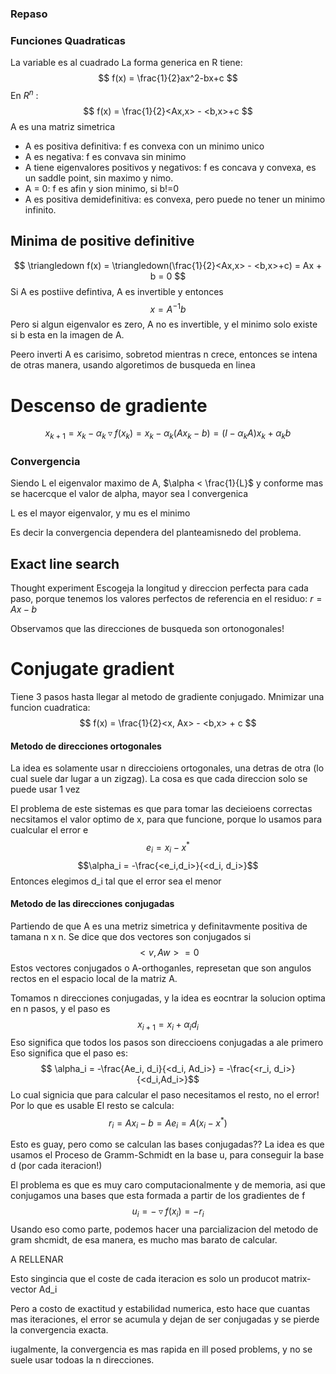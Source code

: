 ### Repaso
### Funciones Quadraticas
La variable es al cuadrado
La forma generica en R tiene:
$$ f(x) = \frac{1}{2}ax^2-bx+c $$
En $R^n$ :
$$ f(x) = \frac{1}{2}<Ax,x> - <b,x>+c $$
A es una matriz simetrica
- A es positiva definitiva: f es convexa con un minimo unico
- A es negativa: f es convava sin minimo
- A tiene eigenvalores positivos y negativos: f es concava y convexa, es un saddle point, sin maximo y nimo.
- A = 0: f es afin y sion minimo, si b!=0
- A es positiva demidefinitiva: es convexa, pero puede no tener un minimo infinito.

## Minima de positive definitive
$$ \triangledown f(x) = \triangledown(\frac{1}{2}<Ax,x> - <b,x>+c) = Ax + b = 0 $$
Si A es postiive defintiva, A es invertible y entonces
$$ x = A^{-1}b $$
Pero si algun eigenvalor es zero, A no es invertible, y el minimo solo existe si b esta en la imagen de A.

Peero inverti A es carisimo, sobretod mientras n crece, entonces se intena de otras manera, usando algoretimos de busqueda en linea

# Descenso de gradiente
$$x_{k+1} = x_k - \alpha_k \triangledown f(x_k) = x_k - \alpha_k (Ax_k - b) = (I - \alpha_k A)x_k + \alpha_k b$$
### Convergencia
Siendo L el eigenvalor maximo de A, $\alpha < \frac{1}{L}$ y conforme mas se hacercque el valor de alpha, mayor sea l convergenica

L es el mayor eigenvalor, y mu es el minimo

Es decir la convergencia dependera del planteamisnedo del problema. 


## Exact line search
Thought experiment
Escogeja la longitud y direccion perfecta para cada paso, porque tenemos los valores perfectos de referencia en el residuo: $r = Ax-b$

Observamos que las direcciones de busqueda son ortonogonales!

# Conjugate gradient
Tiene 3 pasos hasta llegar al metodo de gradiente conjugado. Mnimizar una funcion cuadratica:
$$ f(x) = \frac{1}{2}<x, Ax> - <b,x> + c $$
#### Metodo de direcciones ortogonales
La idea es solamente usar n direccioiens ortogonales, una detras de otra (lo cual suele dar lugar a un zigzag). La cosa es que cada direccion solo se puede usar 1 vez

El problema de este sistemas es que para tomar las decieioens correctas necsitamos el valor optimo de x, para que funcione, porque lo usamos para cualcular el error e
$$ e_i = x_i -x^*$$
$$\alpha_i = -\frac{<e_i,d_i>}{<d_i, d_i>}$$
Entonces elegimos d_i tal que el error sea el menor

#### Metodo de las direcciones conjugadas
Partiendo de que A es una metriz simetrica y definitavmente positiva de tamana n x n.
Se dice que dos vectores son conjugados si
$$<v,Aw> = 0$$
Estos vectores conjugados o A-orthoganles, represetan que son angulos rectos en el espacio local de la matriz A.

Tomamos n direcciones conjugadas, y la idea es eocntrar la solucion optima en n pasos, y el paso es
$$x_{i+1} = x_i + \alpha_i d_i $$
Eso significa que todos los pasos son direccioens conjugadas a ale primero
Eso significa que el paso es:
$$ \alpha_i = -\frac{Ae_i, d_i}{<d_i, Ad_i>} = -\frac{<r_i, d_i>}{<d_i,Ad_i>}$$
Lo cual signicia que para calcular el paso necesitamos el resto, no el error! Por lo que es usable
El resto se calcula:
$$ r_i = Ax_i - b = Ae_i = A(x_i - x^*) $$

Esto es guay, pero como se calculan las bases conjugadas??
La idea es que usamos el Proceso de Gramm-Schmidt en la base u, para conseguir la base d (por cada iteracion!)

El problema es que es muy caro computacionalmente y de memoria, asi que conjugamos una bases que esta formada a partir de los gradientes de f
$$ u_i = -\triangledown f(x_i) = -r_i $$
Usando eso como parte, podemos hacer una parcializacion del metodo de gram shcmidt, de esa manera, es mucho mas barato de calcular.

A RELLENAR

Esto singincia que el coste de cada iteracion es solo un producot matrix-vector Ad_i

Pero a costo de exactitud y estabilidad numerica, esto hace que cuantas mas iteraciones, el error se acumula y dejan de ser conjugadas y se pierde la convergencia exacta.

iugalmente, la convergencia es mas rapida en ill posed problems, y no se suele usar todoas la n direcciones.


